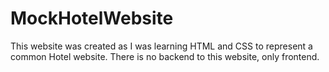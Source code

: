 # MockHotelWebsite
This website was created as I was learning HTML and CSS to represent a common Hotel website.
There is no backend to this website, only frontend.
